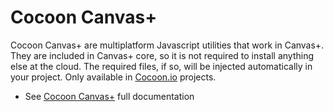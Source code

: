 Cocoon Canvas+
=====================
 Cocoon Canvas+ are multiplatform Javascript utilities that work in Canvas+. They are included in Canvas+ core, so it is not required to install anything else at the cloud. The required files, if so, will be injected automatically in your project. Only available in [Cocoon.io](http://cocoon.io/) projects.

 * See [Cocoon Canvas+](http://cocoonio.github.io/cocoon-canvasplus/dist/doc/js/index.html) full documentation

